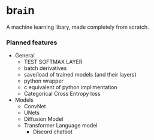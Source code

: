 # br`ai`n
A machine learning libary, made completely from scratch.

### Planned features
- General
    - TEST SOFTMAX LAYER
    - batch derivatives
    - save/load of trained models (and their layers)
    - python wrapper
    - c equivalent of python implimentation
    - Categorical Cross Entropy loss
- Models
    - ConvNet
    - UNets
    - Diffusion Model
    - Transformer Language model
        - Discord chatbot
